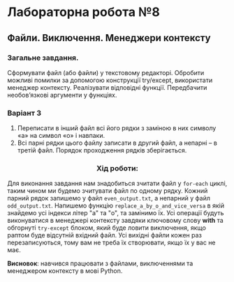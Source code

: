 # Лабораторна робота №8
## Файли. Виключення. Менеджери контексту
### Загальне завдання.
Сформувати файл (або файли) у текстовому редакторі. Обробити можливі
помилки за допомогою конструкції try/except, використати менеджер
контексту. Реалізувати відповідні функції. Передбачити необов’язкові
аргументи у функціях.
### Варіант 3
1. Переписати в інший файл всі його рядки з заміною в них символу «а» на
символ «о» і навпаки.
2. Всі парні рядки цього файлу записати в другий файл, а непарні – в третій
файл. Порядок проходження рядків зберігається.

### <div align="center">Хід роботи:</div>

Для виконання завдання нам знадобиться зчитати файл у `for-each` циклі, таким чином ми будемо зчитувати файл
по одному рядку. Кожний парний рядок запишемо у файл `even_output.txt`, а непарний у файл `odd_output.txt`.
Напишемо функцію `replace_a_by_o_and_vice_versa` в якій знайдемо усі індекси літер "а" та "о", та замінимо їх.
Усі операції будуть виконуватися в менеджері контексту завдяки ключовому слову __with__ 
та обгорнуті `try-except` блоком, який буде ловити виключення, якщо раптом буде відсутній вхідний файл. 
Усі вихідні файли кожен раз перезаписуються, тому вам не треба їх створювати, якщо їх у вас не має.  

**Висновок**: навчився працювати з файлами, виключеннями та менеджером контексту в мові Python. 